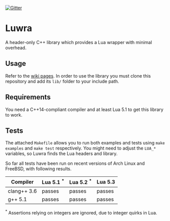 [![Gitter](https://badges.gitter.im/Join%20Chat.svg)](https://gitter.im/vapourismo/luwra)

# Luwra
A header-only C++ library which provides a Lua wrapper with minimal overhead.

## Usage
Refer to the [wiki pages](https://github.com/vapourismo/luwra/wiki). In order to use the library
you must clone this repository and add its `lib/` folder to your include path.

## Requirements
You need a C++14-compliant compiler and at least Lua 5.1 to get this library to work.

## Tests
The attached `Makefile` allows you to run both examples and tests using `make examples` and
`make test` respectively. You might need to adjust the `LUA_*` variables, so Luwra finds the
Lua headers and library.

So far all tests have been run on recent versions of Arch Linux and FreeBSD, with following results.

 Compiler    | Lua 5.1 <sup>*</sup>  | Lua 5.2 <sup>*</sup> | Lua 5.3
-------------|-----------------------|----------------------|----------
 clang++ 3.6 | passes                | passes               | passes
 g++ 5.1     | passes                | passes               | passes

<sup>*</sup> Assertions relying on integers are ignored, due to integer quirks in Lua.
